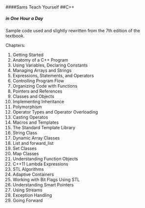 ####Sams Teach Yourself
##C++
##### in **One Hour** a Day

Sample code used and slightly rewritten from the 7th edition of the textbook.

Chapters:
1. Getting Started
2. Anatomy of a C++ Program
3. Using Variables, Declaring Constants
4. Managing Arrays and Strings
5. Expressions, Statements, and Operators
6. Controlling Program Flow
7. Organizing Code with Functions
8. Pointers and References
9. Classes and Objects
10. Implementing Inheritance
11. Polymorphism
12. Operator Types and Operator Overloading
13. Casting Operatos
14. Macros and Templates
15. The Standard Template Library
16. String Class
17. Dynamic Array Classes
18. List and forward_list
19. Set Classes
20. Map Classes
21. Understanding Function Objects
22. C++11 Lambda Expressions
23. STL Algorithms
24. Adaptive Containers
25. Working with Bit Flags Using STL
26. Understanding Smart Pointers
27. Using Streams
28. Exception Handling
29. Going Forward
